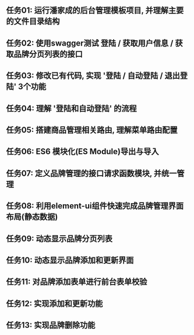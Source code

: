 ## 任务01: 运行潘家成的后台管理模板项目, 并理解主要的文件目录结构
## 任务02: 使用swagger测试 登陆 / 获取用户信息 / 获取品牌分页列表的接口
## 任务03: 修改已有代码, 实现 '登陆 / 自动登陆 / 退出登陆' 3个功能
## 任务04: 理解 '登陆和自动登陆' 的流程
## 任务05: 搭建商品管理相关路由, 理解菜单路由配置
## 任务06: ES6 模块化(ES Module)导出与导入
## 任务07: 定义品牌管理的接口请求函数模块, 并统一管理
## 任务08: 利用element-ui组件快速完成品牌管理界面布局(静态数据)
## 任务09: 动态显示品牌分页列表
## 任务10: 动态显示品牌添加和更新界面
## 任务11: 对品牌添加表单进行前台表单校验
## 任务12: 实现添加和更新功能
## 任务13: 实现品牌删除功能
